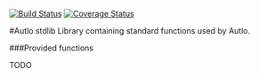 [![Build Status](https://travis-ci.org/Autlo/stdlib.svg?branch=master)](https://travis-ci.org/Autlo/stdlib)
[![Coverage Status](https://coveralls.io/repos/Autlo/stdlib/badge.svg?branch=master&service=github)](https://coveralls.io/github/Autlo/stdlib?branch=master)

#Autlo stdlib
Library containing standard functions used by Autlo.

###Provided functions
 
TODO
